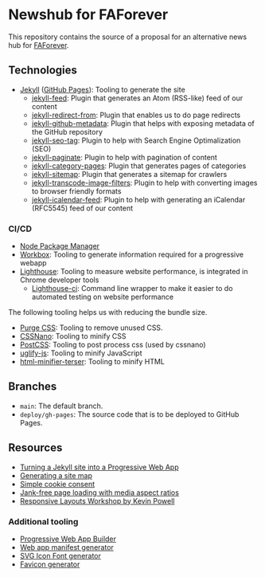 # Newshub for FAForever

This repository contains the source of a proposal for an alternative news hub for [FAForever](https://faforever.com/).

## Technologies

- [Jekyll](https://jekyllrb.com/) ([GitHub Pages](https://pages.github.com/)): Tooling to generate the site
  - [jekyll-feed](https://github.com/jekyll/jekyll-feed): Plugin that generates an Atom (RSS-like) feed of our content
  - [jekyll-redirect-from](https://github.com/jekyll/jekyll-redirect-from): Plugin that enables us to do page redirects
  - [jekyll-github-metadata](https://github.com/jekyll/github-metadata): Plugin that helps with exposing metadata of the GitHub repository
  - [jekyll-seo-tag](https://github.com/jekyll/jekyll-seo-tag): Plugin to help with Search Engine Optimalization (SEO)
  - [jekyll-paginate](https://github.com/jekyll/jekyll-paginate): Plugin to help with pagination of content
  - [jekyll-category-pages](https://github.com/field-theory/jekyll-category-pages): Plugin that generates pages of categories
  - [jekyll-sitemap](https://github.com/jekyll/jekyll-sitemap): Plugin that generates a sitemap for crawlers
  - [jekyll-transcode-image-filters](https://github.com/Garanas/jekyll-transcode-image-filters): Plugin to help with converting images to browser friendly formats
  - [jekyll-icalendar-feed](https://github.com/Garanas/jekyll-icalendar-feed): Plugin to help with generating an iCalendar (RFC5545) feed of our content

### CI/CD

- [Node Package Manager](https://nodejs.org/en/download/package-manager)
- [Workbox](https://fredrickb.com/2019/07/25/turning-jekyll-site-into-a-progressive-web-app/): Tooling to generate information required for a progressive webapp
- [Lighthouse](https://github.com/GoogleChrome/lighthouse): Tooling to measure website performance, is integrated in Chrome developer tools
  - [Lighthouse-ci](https://github.com/GoogleChrome/lighthouse-ci): Command line wrapper to make it easier to do automated testing on website performance

The following tooling helps us with reducing the bundle size.

- [Purge CSS](https://purgecss.com/): Tooling to remove unused CSS.
- [CSSNano](https://cssnano.github.io/cssnano/): Tooling to minify CSS
- [PostCSS](https://postcss.org/): Tooling to post process css (used by cssnano)
- [uglify-js](https://github.com/mishoo/UglifyJS): Tooling to minify JavaScript
- [html-minifier-terser](https://github.com/terser/html-minifier-terser): Tooling to minify HTML

## Branches

- `main`: The default branch.
- `deploy/gh-pages`: The source code that is to be deployed to GitHub Pages.

## Resources

- [Turning a Jekyll site into a Progressive Web App](https://fredrickb.com/2019/07/25/turning-jekyll-site-into-a-progressive-web-app/)
- [Generating a site map](https://independent-software.com/generating-a-sitemap-xml-with-jekyll-without-a-plugin.html)
- [Simple cookie consent](https://jekyllcodex.org/without-plugin/cookie-consent/)
- [Jank-free page loading with media aspect ratios](https://blog.logrocket.com/jank-free-page-loading-with-media-aspect-ratios/)
- [Responsive Layouts Workshop by Kevin Powell](https://www.youtube.com/watch?v=S2XstSrGJOw)

### Additional tooling

- [Progressive Web App Builder](https://www.pwabuilder.com/)
- [Web app manifest generator](https://app-manifest.firebaseapp.com/)
- [SVG Icon Font generator](https://icomoon.io/app)
- [Favicon generator](https://realfavicongenerator.net/)
